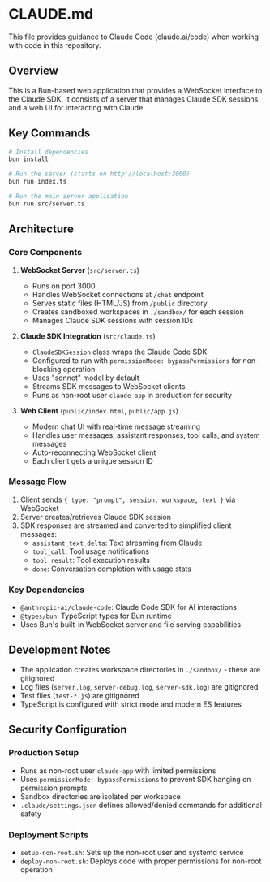 # CLAUDE.md

This file provides guidance to Claude Code (claude.ai/code) when working with code in this repository.

## Overview

This is a Bun-based web application that provides a WebSocket interface to the Claude SDK. It consists of a server that manages Claude SDK sessions and a web UI for interacting with Claude.

## Key Commands

```bash
# Install dependencies
bun install

# Run the server (starts on http://localhost:3000)
bun run index.ts

# Run the main server application
bun run src/server.ts
```

## Architecture

### Core Components

1. **WebSocket Server** (`src/server.ts`)
   - Runs on port 3000
   - Handles WebSocket connections at `/chat` endpoint
   - Serves static files (HTML/JS) from `/public` directory
   - Creates sandboxed workspaces in `./sandbox/` for each session
   - Manages Claude SDK sessions with session IDs

2. **Claude SDK Integration** (`src/claude.ts`)
   - `ClaudeSDKSession` class wraps the Claude Code SDK
   - Configured to run with `permissionMode: bypassPermissions` for non-blocking operation
   - Uses "sonnet" model by default
   - Streams SDK messages to WebSocket clients
   - Runs as non-root user `claude-app` in production for security

3. **Web Client** (`public/index.html`, `public/app.js`)
   - Modern chat UI with real-time message streaming
   - Handles user messages, assistant responses, tool calls, and system messages
   - Auto-reconnecting WebSocket client
   - Each client gets a unique session ID

### Message Flow

1. Client sends `{ type: "prompt", session, workspace, text }` via WebSocket
2. Server creates/retrieves Claude SDK session
3. SDK responses are streamed and converted to simplified client messages:
   - `assistant_text_delta`: Text streaming from Claude
   - `tool_call`: Tool usage notifications
   - `tool_result`: Tool execution results
   - `done`: Conversation completion with usage stats

### Key Dependencies

- `@anthropic-ai/claude-code`: Claude Code SDK for AI interactions
- `@types/bun`: TypeScript types for Bun runtime
- Uses Bun's built-in WebSocket server and file serving capabilities

## Development Notes

- The application creates workspace directories in `./sandbox/` - these are gitignored
- Log files (`server.log`, `server-debug.log`, `server-sdk.log`) are gitignored
- Test files (`test-*.js`) are gitignored
- TypeScript is configured with strict mode and modern ES features

## Security Configuration

### Production Setup
- Runs as non-root user `claude-app` with limited permissions
- Uses `permissionMode: bypassPermissions` to prevent SDK hanging on permission prompts
- Sandbox directories are isolated per workspace
- `.claude/settings.json` defines allowed/denied commands for additional safety

### Deployment Scripts
- `setup-non-root.sh`: Sets up the non-root user and systemd service
- `deploy-non-root.sh`: Deploys code with proper permissions for non-root operation